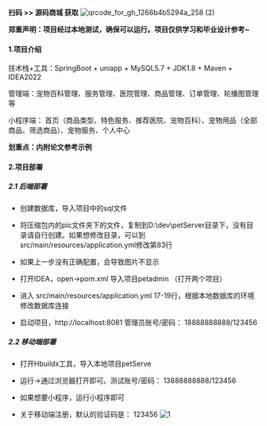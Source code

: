 **扫码 >> 源码商城 获取** ![qrcode_for_gh_1266b4b5294a_258 (2)](https://github.com/user-attachments/assets/45838afd-19a8-4cdc-bdd5-74b9c76fb241)

**郑重声明：项目经过本地测试，确保可以运行。项目仅供学习和毕业设计参考~**

#### 1.项目介绍

技术栈+工具：SpringBoot + uniapp + MySQL5.7 + JDK1.8 + Maven + IDEA2022

管理端：宠物百科管理、服务管理、医院管理、商品管理、订单管理、轮播图管理等

小程序端： 首页（商品类型、特色服务、推荐医院、宠物百科）、宠物用品（全部商品、筛选商品）、宠物服务、个人中心

**划重点：内附论文参考示例**

#### 2.项目部署

##### 2.1 后端部署

- 创建数据库，导入项目中的sql文件

- 将压缩包内的pic文件夹下的文件，复制到D:\dev\petServer目录下，没有目录请自行创建。如果想修改目录，可以到src/main/resources/application.yml修改第83行

- 如果上一步没有正确配置，会导致图片不显示

- 打开IDEA，open->pom.xml 导入项目petadmin （打开两个项目）

- 进入 src/main/resources/application.yml 17-19行，根据本地数据库的环境修改数据库连接

- 启动项目，http://localhost:8081  管理员账号/密码： 18888888888/123456

##### 2.2 移动端部署

- 打开Hbuildx工具，导入本地项目petServe

- 运行->通过浏览器打开即可。测试账号/密码： 13888888888/123456

- 如果想要小程序，运行小程序即可

- 关于移动端注册，默认的验证码是： 123456
![1](https://github.com/user-attachments/assets/96349792-c8c3-42eb-ba92-519452eea413)

